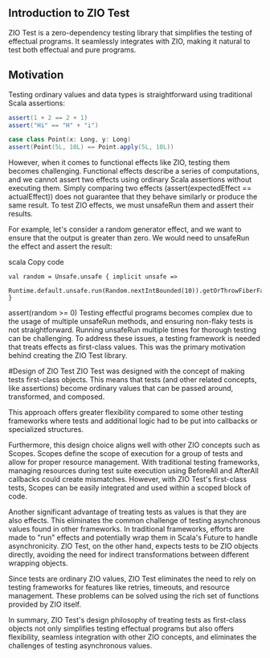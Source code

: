 ## Introduction to ZIO Test

ZIO Test is a zero-dependency testing library that simplifies the testing of effectual programs. It seamlessly integrates with ZIO, making it natural to test both effectual and pure programs.

## Motivation

Testing ordinary values and data types is straightforward using traditional Scala assertions:

```scala
assert(1 + 2 == 2 + 1)
assert("Hi" == "H" + "i")

case class Point(x: Long, y: Long)
assert(Point(5L, 10L) == Point.apply(5L, 10L))
```

However, when it comes to functional effects like ZIO, testing them becomes challenging. Functional effects describe a series of computations, and we cannot assert two effects using ordinary Scala assertions without executing them. Simply comparing two effects (assert(expectedEffect == actualEffect)) does not guarantee that they behave similarly or produce the same result. To test ZIO effects, we must unsafeRun them and assert their results.

For example, let's consider a random generator effect, and we want to ensure that the output is greater than zero. We would need to unsafeRun the effect and assert the result:

scala
Copy code
```
val random = Unsafe.unsafe { implicit unsafe =>
  Runtime.default.unsafe.run(Random.nextIntBounded(10)).getOrThrowFiberFailure()
}
```
assert(random >= 0)
Testing effectful programs becomes complex due to the usage of multiple unsafeRun methods, and ensuring non-flaky tests is not straightforward. Running unsafeRun multiple times for thorough testing can be challenging. To address these issues, a testing framework is needed that treats effects as first-class values. This was the primary motivation behind creating the ZIO Test library.

#Design of ZIO Test
ZIO Test was designed with the concept of making tests first-class objects. This means that tests (and other related concepts, like assertions) become ordinary values that can be passed around, transformed, and composed.

This approach offers greater flexibility compared to some other testing frameworks where tests and additional logic had to be put into callbacks or specialized structures.

Furthermore, this design choice aligns well with other ZIO concepts such as Scopes. Scopes define the scope of execution for a group of tests and allow for proper resource management. With traditional testing frameworks, managing resources during test suite execution using BeforeAll and AfterAll callbacks could create mismatches. However, with ZIO Test's first-class tests, Scopes can be easily integrated and used within a scoped block of code.

Another significant advantage of treating tests as values is that they are also effects. This eliminates the common challenge of testing asynchronous values found in other frameworks. In traditional frameworks, efforts are made to "run" effects and potentially wrap them in Scala's Future to handle asynchronicity. ZIO Test, on the other hand, expects tests to be ZIO objects directly, avoiding the need for indirect transformations between different wrapping objects.

Since tests are ordinary ZIO values, ZIO Test eliminates the need to rely on testing frameworks for features like retries, timeouts, and resource management. These problems can be solved using the rich set of functions provided by ZIO itself.

In summary, ZIO Test's design philosophy of treating tests as first-class objects not only simplifies testing effectual programs but also offers flexibility, seamless integration with other ZIO concepts, and eliminates the challenges of testing asynchronous values.